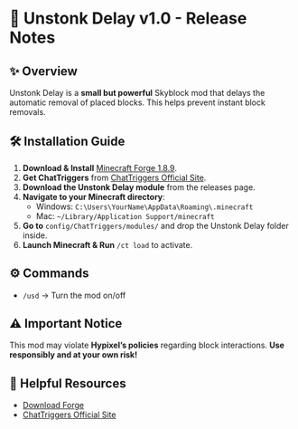 # 🧱 Unstonk Delay v1.0 - Release Notes

## ✨ Overview
Unstonk Delay is a **small but powerful** Skyblock mod that delays the automatic removal of placed blocks. This helps prevent instant block removals.

## 🛠 Installation Guide
1. **Download & Install** [Minecraft Forge 1.8.9](https://files.minecraftforge.net/net/minecraftforge/forge/).
2. **Get ChatTriggers** from [ChatTriggers Official Site](https://www.chattriggers.com/).
3. **Download the Unstonk Delay module** from the releases page.
4. **Navigate to your Minecraft directory**:
   - Windows: `C:\Users\YourName\AppData\Roaming\.minecraft`
   - Mac: `~/Library/Application Support/minecraft`
5. **Go to** `config/ChatTriggers/modules/` and drop the Unstonk Delay folder inside.
6. **Launch Minecraft & Run** `/ct load` to activate.

## ⚙️ Commands
- `/usd` → Turn the mod on/off

## ⚠️ Important Notice
This mod may violate **Hypixel’s policies** regarding block interactions. **Use responsibly and at your own risk!**

## 🔗 Helpful Resources
- [Download Forge](https://files.minecraftforge.net/net/minecraftforge/forge/)
- [ChatTriggers Official Site](https://www.chattriggers.com/)
